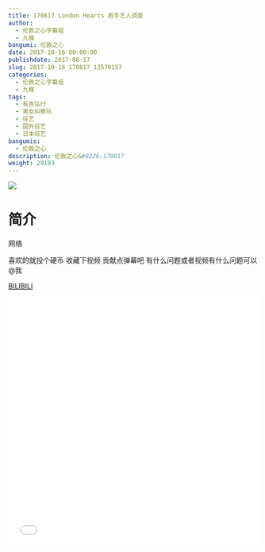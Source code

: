 ```yaml
---
title: 170817 London Hearts 若手艺人调查
author: 
  - 伦敦之心字幕组
  - 九條
bangumi: 伦敦之心
date: 2017-10-16 00:00:00
publishdate: 2017-08-17
slug: 2017-10-16_170817_13570157
categories: 
  - 伦敦之心字幕组
  - 九條
tags: 
  - 有吉弘行
  - 男女纠察队
  - 综艺
  - 国外综艺
  - 日本综艺
bangumis: 
  - 伦敦之心
description: 伦敦之心&#8226;170817
weight: 29183
---
```


![](https://i.imgur.com/vgD5pGx.jpg)

# 简介  
网络
喜欢的就投个硬币 收藏下视频 贡献点弹幕吧 有什么问题或者视频有什么问题可以@我

  [BILIBILI](https://www.bilibili.com/video/av13570157/)


  <iframe src="//www.bilibili.com/html/html5player.html?cid=22210659&aid=13570157" width="100%" height="500" frameborder="0" allowfullscreen="allowfullscreen"></iframe>
